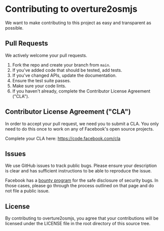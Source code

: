 # Contributing to overture2osmjs
We want to make contributing to this project as easy and transparent as
possible.

## Pull Requests
We actively welcome your pull requests.

1. Fork the repo and create your branch from `main`.
2. If you've added code that should be tested, add tests.
3. If you've changed APIs, update the documentation.
4. Ensure the test suite passes.
5. Make sure your code lints.
6. If you haven't already, complete the Contributor License Agreement ("CLA").

## Contributor License Agreement ("CLA")
In order to accept your pull request, we need you to submit a CLA. You only need
to do this once to work on any of Facebook's open source projects.

Complete your CLA here: <https://code.facebook.com/cla>

## Issues
We use GitHub issues to track public bugs. Please ensure your description is
clear and has sufficient instructions to be able to reproduce the issue.

Facebook has a [bounty program](https://www.facebook.com/whitehat/) for the safe
disclosure of security bugs. In those cases, please go through the process
outlined on that page and do not file a public issue.

## License
By contributing to overture2osmjs, you agree that your contributions will be licensed
under the LICENSE file in the root directory of this source tree.